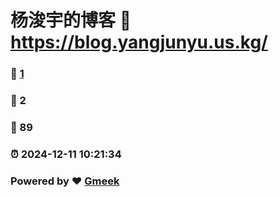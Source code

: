 # 杨浚宇的博客 :link: https://blog.yangjunyu.us.kg/ 
### :page_facing_up: [1](https://blog.yangjunyu.us.kg//tag.html) 
### :speech_balloon: 2 
### :hibiscus: 89 
### :alarm_clock: 2024-12-11 10:21:34 
### Powered by :heart: [Gmeek](https://github.com/Meekdai/Gmeek)
